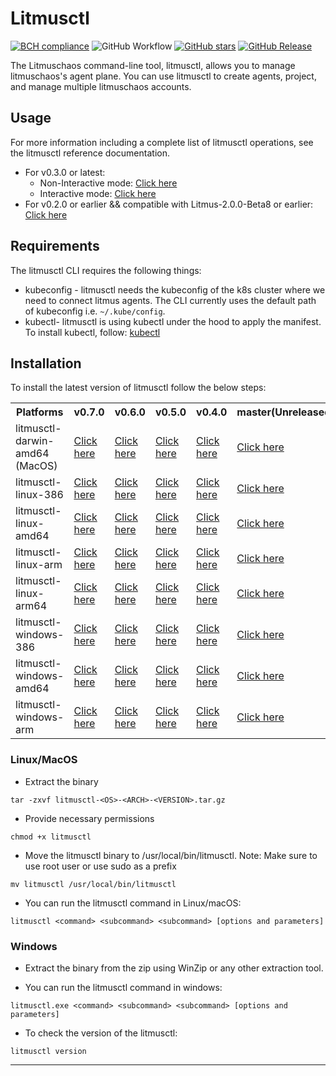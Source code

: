 # Litmusctl
[![BCH compliance](https://bettercodehub.com/edge/badge/litmuschaos/litmusctl?branch=master)](https://bettercodehub.com/)
![GitHub Workflow](https://github.com/litmuschaos/litmusctl/actions/workflows/push.yml/badge.svg?branch=master)
[![GitHub stars](https://img.shields.io/github/stars/litmuschaos/litmusctl?style=social)](https://github.com/litmuschaos/litmusctl/stargazers)
[![GitHub Release](https://img.shields.io/github/release/litmuschaos/litmusctl.svg?style=flat)]()

The Litmuschaos command-line tool, litmusctl, allows you to manage litmuschaos's agent plane. You can use litmusctl to create agents, project, and manage multiple litmuschaos accounts. 

## Usage
For more information including a complete list of litmusctl operations, see the litmusctl reference documentation.
* For v0.3.0 or latest: 
  * Non-Interactive mode: <a href="https://github.com/litmuschaos/litmusctl/blob/master/Usage.md">Click here</a>
  * Interactive mode: <a href="https://github.com/litmuschaos/litmusctl/blob/master/Usage_interactive.md">Click here</a>
* For v0.2.0 or earlier && compatible with Litmus-2.0.0-Beta8 or earlier: <a href="https://github.com/litmuschaos/litmusctl/blob/master/Usage_v0.2.0.md">Click here</a>

## Requirements

The litmusctl CLI requires the following things:

- kubeconfig - litmusctl needs the kubeconfig of the k8s cluster where we need to connect litmus agents. The CLI currently uses the default path of kubeconfig i.e. `~/.kube/config`.
- kubectl- litmusctl is using kubectl under the hood to apply the manifest. To install kubectl, follow:  [kubectl](https://kubernetes.io/docs/tasks/tools/#kubectl)


## Installation

To install the latest version of litmusctl follow the below steps:

<table>
  <th>Platforms</th>
  <th>v0.7.0</th>
  <th>v0.6.0</th>
  <th>v0.5.0</th>
  <th>v0.4.0</th>
  <th>master(Unreleased)</th>
  <tr>
    <td>litmusctl-darwin-amd64 (MacOS)</td>
    <td><a href="https://litmusctl-production-bucket.s3.amazonaws.com/litmusctl-darwin-amd64-v0.9.0.tar.gz">Click here</a></td>
    <td><a href="https://litmusctl-production-bucket.s3.amazonaws.com/litmusctl-darwin-amd64-v0.7.0.tar.gz">Click here</a></td>
    <td><a href="https://litmusctl-production-bucket.s3.amazonaws.com/litmusctl-darwin-amd64-v0.6.0.tar.gz">Click here</a></td>
    <td><a href="https://litmusctl-production-bucket.s3.amazonaws.com/litmusctl-darwin-amd64-v0.5.0.tar.gz">Click here</a></td>
    <td><a href="https://litmusctl-production-bucket.s3.amazonaws.com/litmusctl-darwin-amd64-master.tar.gz">Click here</a></td>
  </tr>
  <tr>
    <td>litmusctl-linux-386</td>
    <td><a href="https://litmusctl-production-bucket.s3.amazonaws.com/litmusctl-linux-386-v0.9.0.tar.gz">Click here</a></td>
    <td><a href="https://litmusctl-production-bucket.s3.amazonaws.com/litmusctl-linux-386-v0.7.0.tar.gz">Click here</a></td>
    <td><a href="https://litmusctl-production-bucket.s3.amazonaws.com/litmusctl-linux-386-v0.6.0.tar.gz">Click here</a></td>
    <td><a href="https://litmusctl-production-bucket.s3.amazonaws.com/litmusctl-linux-386-v0.5.0.tar.gz">Click here</a></td>
    <td><a href="https://litmusctl-production-bucket.s3.amazonaws.com/litmusctl-linux-386-master.tar.gz">Click here</a></td>
  </tr>
  <tr>
    <td>litmusctl-linux-amd64</td>
    <td><a href="https://litmusctl-production-bucket.s3.amazonaws.com/litmusctl-linux-amd64-v0.9.0.tar.gz">Click here</a></td>
    <td><a href="https://litmusctl-production-bucket.s3.amazonaws.com/litmusctl-linux-amd64-v0.7.0.tar.gz">Click here</a></td>
    <td><a href="https://litmusctl-production-bucket.s3.amazonaws.com/litmusctl-linux-amd64-v0.6.0.tar.gz">Click here</a></td>
    <td><a href="https://litmusctl-production-bucket.s3.amazonaws.com/litmusctl-linux-amd64-v0.5.0.tar.gz">Click here</a></td>
    <td><a href="https://litmusctl-production-bucket.s3.amazonaws.com/litmusctl-linux-amd64-master.tar.gz">Click here</a></td>
  </tr>
  <tr>
    <td>litmusctl-linux-arm</td>
    <td><a href="https://litmusctl-production-bucket.s3.amazonaws.com/litmusctl-linux-arm-v0.9.0.tar.gz">Click here</a></td>
    <td><a href="https://litmusctl-production-bucket.s3.amazonaws.com/litmusctl-linux-arm-v0.7.0.tar.gz">Click here</a></td>
    <td><a href="https://litmusctl-production-bucket.s3.amazonaws.com/litmusctl-linux-arm-v0.6.0.tar.gz">Click here</a></td>
    <td><a href="https://litmusctl-production-bucket.s3.amazonaws.com/litmusctl-linux-arm-v0.5.0.tar.gz">Click here</a></td>
    <td><a href="https://litmusctl-production-bucket.s3.amazonaws.com/litmusctl-linux-arm-master.tar.gz">Click here</a></td>
  </tr>
  <tr>
    <td>litmusctl-linux-arm64</td>
    <td><a href="https://litmusctl-production-bucket.s3.amazonaws.com/litmusctl-linux-arm64-v0.9.0.tar.gz">Click here</a></td>
    <td><a href="https://litmusctl-production-bucket.s3.amazonaws.com/litmusctl-linux-arm64-v0.7.0.tar.gz">Click here</a></td>
    <td><a href="https://litmusctl-production-bucket.s3.amazonaws.com/litmusctl-linux-arm64-v0.6.0.tar.gz">Click here</a></td>
    <td><a href="https://litmusctl-production-bucket.s3.amazonaws.com/litmusctl-linux-arm64-v0.5.0.tar.gz">Click here</a></td>
    <td><a href="https://litmusctl-production-bucket.s3.amazonaws.com/litmusctl-linux-arm64-master.tar.gz">Click here</a></td>
  </tr>
  <tr>
    <td>litmusctl-windows-386</td>
    <td><a href="https://litmusctl-production-bucket.s3.amazonaws.com/litmusctl-windows-386-v0.9.0.tar.gz">Click here</a></td>
    <td><a href="https://litmusctl-production-bucket.s3.amazonaws.com/litmusctl-windows-386-v0.7.0.tar.gz">Click here</a></td>
    <td><a href="https://litmusctl-production-bucket.s3.amazonaws.com/litmusctl-windows-386-v0.6.0.tar.gz">Click here</a></td>
    <td><a href="https://litmusctl-production-bucket.s3.amazonaws.com/litmusctl-windows-386-v0.5.0.tar.gz">Click here</a></td>
    <td><a href="https://litmusctl-production-bucket.s3.amazonaws.com/litmusctl-windows-386-master.tar.gz">Click here</a></td>
  </tr>
   <tr>
    <td>litmusctl-windows-amd64</td>
    <td><a href="https://litmusctl-production-bucket.s3.amazonaws.com/litmusctl-windows-amd64-v0.9.0.tar.gz">Click here</a></td>
    <td><a href="https://litmusctl-production-bucket.s3.amazonaws.com/litmusctl-windows-amd64-v0.7.0.tar.gz">Click here</a></td>
    <td><a href="https://litmusctl-production-bucket.s3.amazonaws.com/litmusctl-windows-amd64-v0.6.0.tar.gz">Click here</a></td>
    <td><a href="https://litmusctl-production-bucket.s3.amazonaws.com/litmusctl-windows-amd64-v0.5.0.tar.gz">Click here</a></td>
    <td><a href="https://litmusctl-production-bucket.s3.amazonaws.com/litmusctl-windows-amd64-master.tar.gz">Click here</a></td>
  </tr>
  <tr>
    <td>litmusctl-windows-arm</td>
    <td><a href="https://litmusctl-production-bucket.s3.amazonaws.com/litmusctl-windows-arm-v0.9.0.tar.gz">Click here</a></td>
    <td><a href="https://litmusctl-production-bucket.s3.amazonaws.com/litmusctl-windows-arm-v0.7.0.tar.gz">Click here</a></td>
    <td><a href="https://litmusctl-production-bucket.s3.amazonaws.com/litmusctl-windows-arm-v0.6.0.tar.gz">Click here</a></td>
    <td><a href="https://litmusctl-production-bucket.s3.amazonaws.com/litmusctl-windows-arm-v0.5.0.tar.gz">Click here</a></td>
    <td><a href="https://litmusctl-production-bucket.s3.amazonaws.com/litmusctl-windows-arm-master.tar.gz">Click here</a></td>
  </tr>
</table>

### Linux/MacOS

* Extract the binary

```shell
tar -zxvf litmusctl-<OS>-<ARCH>-<VERSION>.tar.gz
```

* Provide necessary permissions

```shell
chmod +x litmusctl
```

* Move the litmusctl binary to /usr/local/bin/litmusctl. Note: Make sure to use root user or use sudo as a prefix

```shell
mv litmusctl /usr/local/bin/litmusctl
```

* You can run the litmusctl command in Linux/macOS:

```shell
litmusctl <command> <subcommand> <subcommand> [options and parameters]
```

### Windows

* Extract the binary from the zip using WinZip or any other extraction tool.

* You can run the litmusctl command in windows:

```shell
litmusctl.exe <command> <subcommand> <subcommand> [options and parameters]
```

* To check the version of the litmusctl:

```shell
litmusctl version
```

----
